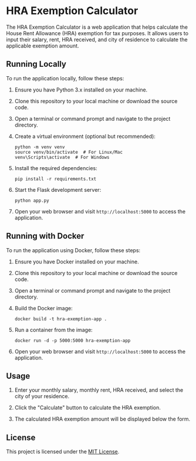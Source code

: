 
# HRA Exemption Calculator

The HRA Exemption Calculator is a web application that helps calculate the House Rent Allowance (HRA) exemption for tax purposes. It allows users to input their salary, rent, HRA received, and city of residence to calculate the applicable exemption amount.

## Running Locally

To run the application locally, follow these steps:

1. Ensure you have Python 3.x installed on your machine.

2. Clone this repository to your local machine or download the source code.

3. Open a terminal or command prompt and navigate to the project directory.

4. Create a virtual environment (optional but recommended):
   ```
   python -m venv venv
   source venv/bin/activate  # For Linux/Mac
   venv\Scripts\activate  # For Windows
   ```

5. Install the required dependencies:
   ```
   pip install -r requirements.txt
   ```

6. Start the Flask development server:
   ```
   python app.py
   ```

7. Open your web browser and visit `http://localhost:5000` to access the application.

## Running with Docker

To run the application using Docker, follow these steps:

1. Ensure you have Docker installed on your machine.

2. Clone this repository to your local machine or download the source code.

3. Open a terminal or command prompt and navigate to the project directory.

4. Build the Docker image:
   ```
   docker build -t hra-exemption-app .
   ```

5. Run a container from the image:
   ```
   docker run -d -p 5000:5000 hra-exemption-app
   ```

6. Open your web browser and visit `http://localhost:5000` to access the application.

## Usage

1. Enter your monthly salary, monthly rent, HRA received, and select the city of your residence.

2. Click the "Calculate" button to calculate the HRA exemption.

3. The calculated HRA exemption amount will be displayed below the form.

## License

This project is licensed under the [MIT License](LICENSE).
```

